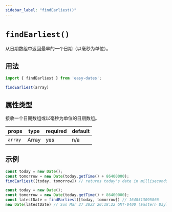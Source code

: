 ```yaml
---
sidebar_label: "findEarliest()"
---
```


# `findEarliest()`

从日期数组中返回最早的一个日期（以毫秒为单位）。

## 用法

```javascript
import { findEarliest } from 'easy-dates';

findEarliest(array)
```

## 属性类型

接收一个日期数组或以毫秒为单位的日期数组。

| props   | type  | required | default |
|---------|-------|----------|---------|
| `array` | Array | yes      | n/a     |

## 示例

```javascript title="returning milliseconds"
const today = new Date();
const tomorrow = new Date(today.getTime() + 86400000);
findEarliest([today, tomorrow]) // returns today's date in milliseconds
```

```javascript title="convert milliseconds to date"
const today = new Date();
const tomorrow = new Date(today.getTime() + 86400000);
const latestDate = findEarliest([today, tomorrow]) // 1648513095866
new Date(latestDate) // Sun Mar 27 2022 20:18:22 GMT-0400 (Eastern Daylight Time)
```
